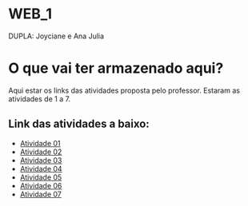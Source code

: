 # WEB_1
DUPLA: Joyciane e Ana Julia

# O que vai ter armazenado aqui?
Aqui estar os links das atividades proposta pelo professor. Estaram as atividades de 1 a 7.

## Link das atividades a baixo:
- [Atividade 01]( https://joycianesousa.github.io/Exercicio_01/)
- [Atividade 02]( https://joycianesousa.github.io/Exercicio_02/)
- [Atividade 03]( https://joycianesousa.github.io/Exercicio_03/)
- [Atividade 04]( https://joycianesousa.github.io/Exercicio_04/)
- [Atividade 05]( https://joycianesousa.github.io/Exercicio_05/)
- [Atividade 06](https://joycianesousa.github.io/Exercicio_06/)
- [Atividade 07]( https://joycianesousa.github.io/Exercicio_07/)


